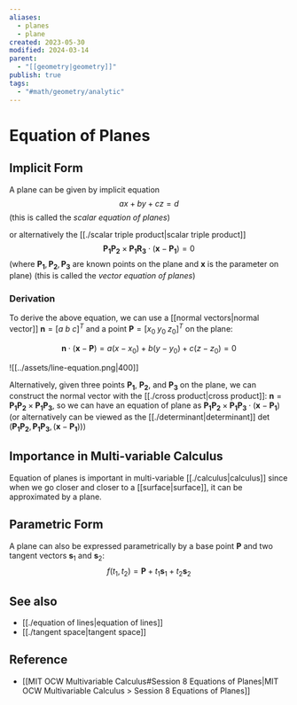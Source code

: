 ```yaml
---
aliases:
  - planes
  - plane
created: 2023-05-30
modified: 2024-03-14
parent:
  - "[[geometry|geometry]]"
publish: true
tags:
  - "#math/geometry/analytic"
---
```


# Equation of Planes

## Implicit Form
A plane can be given by implicit equation
$$
ax + by + cz = d
$$
(this is called the _scalar equation of planes_)

or alternatively the [[./scalar triple product|scalar triple product]]
$$
\mathbf{P_1P_2} \times \mathbf{P_1R_3} \cdot (\mathbf{x} - \mathbf{P_1}) = 0
$$
(where $\mathbf{P_1}, \mathbf{P_2}, \mathbf{P_3}$ are known points on the plane and $\mathbf{x}$ is the parameter on plane) (this is called the _vector equation of planes_)

### Derivation
To derive the above equation, we can use a [[normal vectors|normal vector]] $\mathbf{n} = [a \ b \ c]^T$ and a point $\mathbf{P} = [x_0 \; y_0 \; z_0]^T$ on the plane:

$$
\mathbf{n} \cdot(\mathbf{x}-\mathbf{P})=a\left(x-x_0\right)+b\left(y-y_0\right)+c\left(z-z_0\right)=0
$$

![[../assets/line-equation.png|400]]

Alternatively, given three points $\mathbf{P_1}$, $\mathbf{P_2}$, and $\mathbf{P_3}$ on the plane, we can construct the normal vector with the [[./cross product|cross product]]: $\mathbf{n} = \mathbf{P_{1}P_{2}} \times \mathbf{P_{1}P_{3}}$, so we can have an equation of plane as $\mathbf{P_{1}P_{2}} \times \mathbf{P_{1}P_{3}} \cdot (\mathbf{x} - \mathbf{P_{1}})$ (or alternatively can be viewed as the [[./determinant|determinant]] $\det\left(\mathbf{P_1P_2},\, \mathbf{P_1P_3},\, (\mathbf{x} - \mathbf{P_{1}})\right)$)

## Importance in Multi-variable Calculus
Equation of planes is important in multi-variable [[./calculus|calculus]] since when we go closer and closer to a [[surface|surface]], it can be approximated by a plane.

## Parametric Form
A plane can also be expressed parametrically by a base point $\mathbf{P}$ and two tangent vectors $\mathbf{s}_{1}$ and $\mathbf{s}_{2}$:
$$
f(t_{1}, t_{2}) = \mathbf{P} + t_{1}\mathbf{s}_{1} + t_{2}\mathbf{s}_{2}
$$

## See also
- [[./equation of lines|equation of lines]]
- [[./tangent space|tangent space]]

## Reference
- [[MIT OCW Multivariable Calculus#Session 8 Equations of Planes|MIT OCW Multivariable Calculus > Session 8 Equations of Planes]]